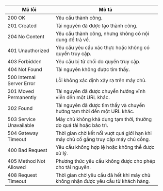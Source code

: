 | Mã lỗi | Mô tả                                                                |
|--------|----------------------------------------------------------------------|
| 200 OK | Yêu cầu thành công.                                                  |
| 201 Created | Tài nguyên đã được tạo thành công.                                 |
| 204 No Content | Yêu cầu thành công, nhưng không có nội dung để trả về.           |
| 401 Unauthorized | Yêu cầu yêu cầu xác thực hoặc không có quyền truy cập.          |
| 403 Forbidden | Yêu cầu bị từ chối do quyền truy cập.                             |
| 404 Not Found | Tài nguyên không được tìm thấy.                                    |
| 500 Internal Server Error | Lỗi không xác định xảy ra trên máy chủ.                     |
| 301 Moved Permanently | Tài nguyên đã được chuyển hướng vĩnh viễn đến một URL khác.   |
| 302 Found | Tài nguyên đã được tìm thấy và chuyển hướng tạm thời đến một URL khác. |
| 503 Service Unavailable | Máy chủ không khả dụng tạm thời, thường do quá tải hoặc bảo trì. |
| 504 Gateway Timeout | Thời gian chờ kết nối vượt quá giới hạn khi máy chủ cố gắng truy cập máy chủ cổng. |
| 400 Bad Request | Yêu cầu không hợp lệ hoặc không thể được xử lý.                 |
| 405 Method Not Allowed | Phương thức yêu cầu không được cho phép cho tài nguyên.         |
| 408 Request Timeout | Thời gian chờ yêu cầu đã hết khi máy chủ không nhận được yêu cầu từ khách hàng. |
